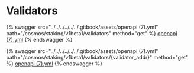 # Validators

{% swagger src="../../../../../../.gitbook/assets/openapi (7).yml" path="/cosmos/staking/v1beta1/validators" method="get" %}
[openapi (7).yml](<../../../../../../.gitbook/assets/openapi (7).yml>)
{% endswagger %}

{% swagger src="../../../../../../.gitbook/assets/openapi (7).yml" path="/cosmos/staking/v1beta1/validators/{validator_addr}" method="get" %}
[openapi (7).yml](<../../../../../../.gitbook/assets/openapi (7).yml>)
{% endswagger %}
